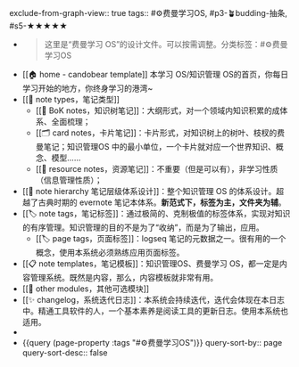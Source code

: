 exclude-from-graph-view:: true
tags:: #⚙️费曼学习OS, #p3-🪴budding-抽条, #s5-★★★★★

- > 这里是“费曼学习 OS”的设计文件。可以按需调整。分类标签：#⚙️费曼学习OS
- [[🏠 home - candobear template]] 本学习 OS/知识管理 OS的首页，你每日学习开始的地方，你终身学习的港湾~
- [[📝 note types，笔记类型]]
	- [[🌲 BoK notes，知识树笔记]]：大纲形式，对一个领域内知识积累的成体系、全面梳理；
	- [[🗂️ card notes，卡片笔记]]：卡片形式，对知识树上的树叶、枝杈的费曼笔记；知识管理OS 中的最小单位，一个卡片就对应一个世界知识、概念、模型……
	- [[💎 resource notes，资源笔记]]：不重要（但是可以有），非学习性质（信息管理性质）；
- [[📂 note hierarchy 笔记层级体系设计]]：整个知识管理 OS 的体系设计。超越了古典时期的 evernote 笔记本体系。**新范式下，标签为主，文件夹为辅**。
- [[🏷️ note tags，笔记标签]]：通过极简的、克制极值的标签体系，实现对知识的有序管理。知识管理的目的不是为了“收纳”，而是为了输出，应用。
	- [[🏷️ page tags，页面标签]]：logseq 笔记的元数据之一。很有用的一个概念，使用本系统必须熟练应用页面标签。
- [[📋 note templates，笔记模板]]：知识管理OS、费曼学习 OS，都一定是内容管理系统。既然是内容，那么，内容模板就非常有用。
- [[🧩 other modules，其他可选模块]]
- [[✨ changelog，系统迭代日志]]：本系统会持续迭代，迭代会体现在本日志中。精通工具软件的人，一个基本素养是阅读工具的更新日志。使用本系统也适用。
-
- {{query (page-property :tags "#⚙️费曼学习OS")}}
  query-sort-by:: page
  query-sort-desc:: false